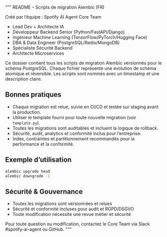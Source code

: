 """
README – Scripts de migration Alembic (FR)

Créé par l’équipe : Spotify AI Agent Core Team
- Lead Dev + Architecte IA
- Développeur Backend Senior (Python/FastAPI/Django)
- Ingénieur Machine Learning (TensorFlow/PyTorch/Hugging Face)
- DBA & Data Engineer (PostgreSQL/Redis/MongoDB)
- Spécialiste Sécurité Backend
- Architecte Microservices

Ce dossier contient tous les scripts de migration Alembic versionnés pour le schéma PostgreSQL. Chaque fichier représente une évolution de schéma atomique et réversible. Les scripts sont nommés avec un timestamp et une description claire.

## Bonnes pratiques
- Chaque migration est relue, suivie en CI/CD et testée sur staging avant la production.
- Utiliser le template fourni pour toute nouvelle migration (voir `template.py`).
- Toutes les migrations sont auditables et incluent la logique de rollback.
- Sécurité, audit, analytics et conformité inclus pour l’entreprise.
- Index, contraintes et partitionnement recommandés pour la performance et la conformité.

## Exemple d’utilisation
```bash
alembic upgrade head
alembic downgrade -1
```

## Sécurité & Gouvernance
- Toutes les migrations sont versionnées et relues
- Sécurité et conformité incluses pour audit et RGPD/DSGVO
- Toute modification nécessite une revue métier et sécurité

Pour toute question ou modification, contactez le Core Team via Slack #spotify-ai-agent ou GitHub.
"""
